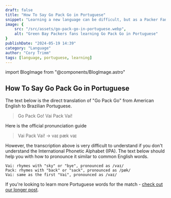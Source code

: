 ```yaml
---
draft: false
title: "How To Say Go Pack Go in Portuguese"
snippet: "Learning a new language can be difficult, but as a Packer Fan, there is one phrase you should know."
image: {
    src: "/src/assets/go-pack-go-in-portuguese.webp",
    alt: "Green Bay Packers fans learning Go Pack Go in Portuguese"
}
publishDate: "2024-05-19 14:39"
category: "Language"
author: "Cory Trimm"
tags: [language, portuguese, learning]
---
```


import BlogImage from "@components/BlogImage.astro"

<BlogImage 
  src="/src/assets/go-pack-go-in-portuguese.webp"
  alt="Photo of an AI generated group of Packers fans cheering Vai Pack Vai"
/>

## How To Say Go Pack Go in Portuguese

The text below is the direct translation of "Go Pack Go" from American English to Brazilian Portuguese. 

> Go Pack Go!
> Vai Pack Vai!

Here is the official pronunciation guide
> Vai Pack Vai! → vaɪ pæk vaɪ

However, the transcription above is very difficult to understand if you don't understand the International Phonetic Alphabet (IPA). The text below should help you with how to pronounce it similar to common English words.

```
Vai: rhymes with "sky" or "bye", pronounced as /vaɪ/
Pack: rhymes with "back" or "sack", pronounced as /pæk/
Vai: same as the first "Vai", pronounced as /vaɪ/
```

If you're looking to learn more Portuguese words for the match - [check out our longer post](/blog/brazilian-portuguese-phrases-for-americans/).

